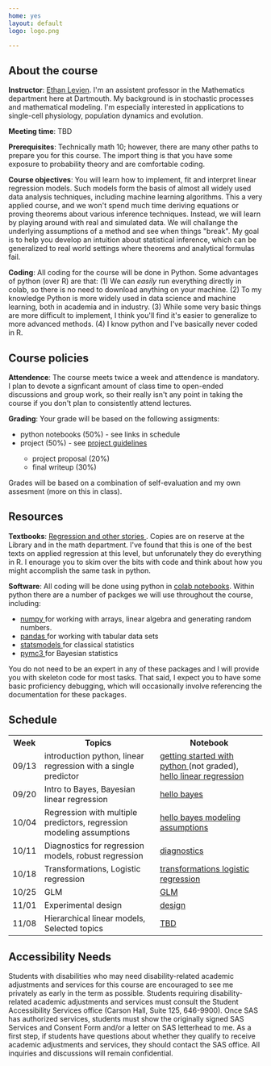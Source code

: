 ```yaml
---
home: yes
layout: default
logo: logo.png

---
```


## About the course


 **Instructor**: <a href = "https://elevien.github.io/"> Ethan Levien</a>. I'm an assistent professor in the Mathematics department here at Dartmouth. My background is in stochastic processes and mathematical modeling. I'm especially interested in applications to single-cell physiology, population dynamics and evolution. 
 
 **Meeting time**: TBD
 
 **Prerequisites**: Technically math 10; however, there are many other paths to prepare you for this course. The import thing is that you have some exposure to probability theory and are comfortable coding. 

 **Course objectives**: You will learn how to implement, fit and interpret linear regression models. Such models form the basis of almost all widely used data analysis techniques, including machine learning algorithms. This a very applied course, and we won't spend much time deriving equations or proving theorems about various inference techniques. Instead, we will learn by playing around with real and simulated data. We will challange the underlying assumptions of a method and see when things "break". My goal is to help you develop an intuition about statistical inference, which can be generalized to real world settings where theorems and analytical formulas fail.
 
 **Coding**: All coding for the course will be done in Python. Some advantages of python (over R) are that: (1) We can *easily* run everything directly in colab, so there is no need to download anything on your machine. (2) To my knowledge Python is more widely used in data science and machine learning, both in academia and in industry. (3) While some very basic things are more difficult to implement, I think you'll find it's easier to generalize to more advanced methods. (4) I know python and I've basically never coded in R.


## Course policies

**Attendence**: The course meets twice a week and attendence is mandatory. I plan to devote a signficant amount of class time to open-ended discussions and group work, so their really isn't any point in taking the course if you don't plan to consistently attend lectures.

**Grading**:
 Your grade will be based on the following assigments:
  <ul>
    <li> python notebooks (50%) - see links in schedule  </li>
 <li> project (50%)  - see <a href = "project" > project guidelines</a>  </li>
     <ul>
      <li> project proposal (20%) </li>
      <li> final writeup (30%) </li>
    </ul>
  </ul>
  Grades will be based on a combination of self-evaluation and my own assesment (more on this in class). 





## Resources

**Textbooks**: <a href ="https://avehtari.github.io/ROS-Examples/"> Regression and other stories </a>. Copies are on reserve at the Library and in the math department. I've found that this is one of the best texts on applied regression at this level, but unforunately they do everything in R. I enourage you to skim over the bits with code and think about how you might accomplish the same task in python. 

**Software**: All coding will be done using python in <a href ="colab.research.google.com"> colab notebooks</a>.  Within python there are a number of packges we will use throughout the course, including:
 * <a href ="https://numpy.org/"> numpy </a> for working with arrays, linear algebra and generating random numbers. 
 * <a href ="https://pandas.pydata.org/"> pandas </a> for working with tabular data sets
 * <a href ="https://www.statsmodels.org/stable/index.html"> statsmodels </a> for classical statistics
 * <a href ="https://docs.pymc.io/"> pymc3 </a> for Bayesian statistics
 
You do not need to be an expert in any of these packages and I will provide you with skeleton code for most tasks. That said, I expect you to have some basic proficiency debugging, which will occasionally involve referencing the documentation for these packages. 



## Schedule

<table>

  <tr>
    <th>Week   </th>
    <th>Topics</th>
    <th>Notebook</th>
  </tr>

 
  <tr>
      <td>09/13</td>
      <td>introduction python, linear regression with a single predictor</td>
      <td> <a href = "https://colab.research.google.com/drive/1yPxFVsCmu-KhGC8TFUa3q8JdtTZYnay0"> getting started with python </a> (not graded), <a href = "https://colab.research.google.com/drive/1rG-iJ-IBUWti5CuKuVzjkYAsLjeHhydz?usp=sharing">hello linear regression </a></td>
  </tr>

 <tr>
      <td>09/20</td>
      <td>Intro to Bayes, Bayesian linear regression </td>
      <td><a href = "https://colab.research.google.com/drive/1rG-iJ-IBUWti5CuKuVzjkYAsLjeHhydz?usp=sharing">hello bayes </a></td>
  </tr>

<tr>
  <td>10/04</td>
  <td>Regression with multiple predictors, regression modeling assumptions </td>
  <td><a href = "https://colab.research.google.com/drive/1rG-iJ-IBUWti5CuKuVzjkYAsLjeHhydz?usp=sharing">hello bayes </a>
   <a href = ""> modeling assumptions </a>
  </td>
</tr>

<tr>
  <td>10/11</td>
  <td>Diagnostics for regression models, robust regression</td>
  <td><a href = ""> diagnostics </a></td>
</tr>


<tr>
  <td>10/18</td>
  <td>Transformations, Logistic regression </td>
  <td><a href = ""> transformations </a> <a href = ""> logistic regression </a></td>
</tr>

<tr>
  <td>10/25</td>
  <td>GLM</td>
  <td><a href = ""> GLM </a></td>
</tr>

<tr>
  <td>11/01</td>
  <td>Experimental design</td>
  <td><a href = ""> design </a></td>
</tr>

<tr>
  <td>11/08</td>
  <td>Hierarchical linear models, Selected topics</td>
  <td><a href = ""> TBD </a></td>
</tr>


</table>



## Accessibility Needs
<p> Students with disabilities who may need disability-related academic adjustments and services for this course are encouraged to see me privately as early in the term as possible. Students requiring disability- related academic adjustments and services must consult the Student Accessibility Services office (Carson Hall, Suite 125, 646-9900). Once SAS has authorized services, students must show the originally signed SAS Services and Consent Form and/or a letter on SAS letterhead to me. As a first step, if students have questions about whether they qualify to receive academic adjustments and services, they should contact the SAS office. All inquiries and discussions will remain confidential.  </p>
